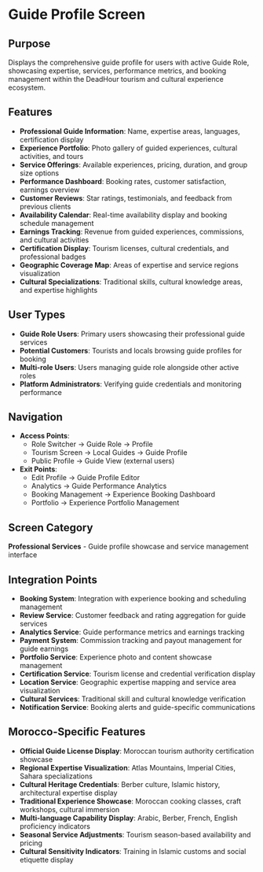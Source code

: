 # Guide Profile Screen

## Purpose
Displays the comprehensive guide profile for users with active Guide Role, showcasing expertise, services, performance metrics, and booking management within the DeadHour tourism and cultural experience ecosystem.

## Features
- **Professional Guide Information**: Name, expertise areas, languages, certification display
- **Experience Portfolio**: Photo gallery of guided experiences, cultural activities, and tours
- **Service Offerings**: Available experiences, pricing, duration, and group size options
- **Performance Dashboard**: Booking rates, customer satisfaction, earnings overview
- **Customer Reviews**: Star ratings, testimonials, and feedback from previous clients
- **Availability Calendar**: Real-time availability display and booking schedule management
- **Earnings Tracking**: Revenue from guided experiences, commissions, and cultural activities
- **Certification Display**: Tourism licenses, cultural credentials, and professional badges
- **Geographic Coverage Map**: Areas of expertise and service regions visualization
- **Cultural Specializations**: Traditional skills, cultural knowledge areas, and expertise highlights

## User Types
- **Guide Role Users**: Primary users showcasing their professional guide services
- **Potential Customers**: Tourists and locals browsing guide profiles for booking
- **Multi-role Users**: Users managing guide role alongside other active roles
- **Platform Administrators**: Verifying guide credentials and monitoring performance

## Navigation
- **Access Points**:
  - Role Switcher → Guide Role → Profile
  - Tourism Screen → Local Guides → Guide Profile
  - Public Profile → Guide View (external users)
- **Exit Points**:
  - Edit Profile → Guide Profile Editor
  - Analytics → Guide Performance Analytics
  - Booking Management → Experience Booking Dashboard
  - Portfolio → Experience Portfolio Management

## Screen Category
**Professional Services** - Guide profile showcase and service management interface

## Integration Points
- **Booking System**: Integration with experience booking and scheduling management
- **Review Service**: Customer feedback and rating aggregation for guide services
- **Analytics Service**: Guide performance metrics and earnings tracking
- **Payment System**: Commission tracking and payout management for guide earnings
- **Portfolio Service**: Experience photo and content showcase management
- **Certification Service**: Tourism license and credential verification display
- **Location Service**: Geographic expertise mapping and service area visualization
- **Cultural Services**: Traditional skill and cultural knowledge verification
- **Notification Service**: Booking alerts and guide-specific communications

## Morocco-Specific Features
- **Official Guide License Display**: Moroccan tourism authority certification showcase
- **Regional Expertise Visualization**: Atlas Mountains, Imperial Cities, Sahara specializations
- **Cultural Heritage Credentials**: Berber culture, Islamic history, architectural expertise display
- **Traditional Experience Showcase**: Moroccan cooking classes, craft workshops, cultural immersion
- **Multi-language Capability Display**: Arabic, Berber, French, English proficiency indicators
- **Seasonal Service Adjustments**: Tourism season-based availability and pricing
- **Cultural Sensitivity Indicators**: Training in Islamic customs and social etiquette display
